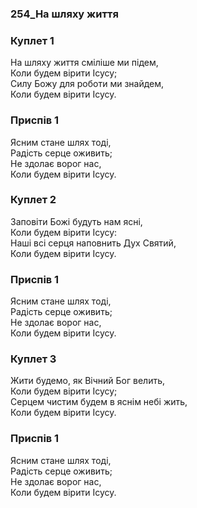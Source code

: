 ### 254_На шляху життя
### Куплет 1
На шляху життя сміліше ми підем, <br/>Коли будем вірити Ісусу; <br/>Силу Божу для роботи ми знайдем, <br/>Коли будем вірити Ісусу.
### Приспів 1
Ясним стане шлях тоді, <br/>Радість серце оживить; <br/>Не здолає ворог нас, <br/>Коли будем вірити Ісусу.
### Куплет 2
Заповіти Божі будуть нам ясні, <br/>Коли будем вірити Ісусу: <br/>Наші всі серця наповнить Дух Святий, <br/>Коли будем вірити Ісусу.
### Приспів 1
Ясним стане шлях тоді, <br/>Радість серце оживить; <br/>Не здолає ворог нас, <br/>Коли будем вірити Ісусу.
### Куплет 3
Жити будемо, як Вічний Бог велить, <br/>Коли будем вірити Ісусу; <br/>Серцем чистим будем в яснім небі жить, <br/>Коли будем вірити Ісусу.
### Приспів 1
Ясним стане шлях тоді, <br/>Радість серце оживить; <br/>Не здолає ворог нас, <br/>Коли будем вірити Ісусу.

